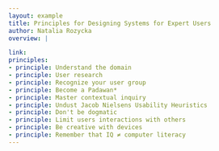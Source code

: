 ```yaml
---
layout: example
title: Principles for Designing Systems for Expert Users
author: Natalia Rozycka
overview: |

link:
principles:
- principle: Understand the domain
- principle: User research
- principle: Recognize your user group
- principle: Become a Padawan*
- principle: Master contextual inquiry
- principle: Undust Jacob Nielsens Usability Heuristics
- principle: Don't be dogmatic
- principle: Limit users interactions with others
- principle: Be creative with devices
- principle: Remember that IQ ≠ computer literacy
---
```

